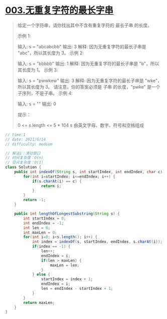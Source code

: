 # [003.无重复字符的最长字串](https://leetcode-cn.com/problems/longest-substring-without-repeating-characters/)

> 给定一个字符串，请你找出其中不含有重复字符的 最长子串 的长度。
>
>  
>
> 示例 1:
>
> 输入: s = "abcabcbb"
> 输出: 3 
> 解释: 因为无重复字符的最长子串是 "abc"，所以其长度为 3。
> 示例 2:
>
> 输入: s = "bbbbb"
> 输出: 1
> 解释: 因为无重复字符的最长子串是 "b"，所以其长度为 1。
> 示例 3:
>
> 输入: s = "pwwkew"
> 输出: 3
> 解释: 因为无重复字符的最长子串是 "wke"，所以其长度为 3。
>      请注意，你的答案必须是 子串 的长度，"pwke" 是一个子序列，不是子串。
> 示例 4:
>
> 输入: s = ""
> 输出: 0
>
>
> 提示：
>
> 0 <= s.length <= 5 * 104
> s 由英文字母、数字、符号和空格组成

```java
// time:1
// date: 2021/6/14
// difficulty: medium	

// 解法1：滑动窗口
// 时间复杂度：O(n)
// 空间复杂度：O(1)
class Solution {
    public int indexOf(String s, int startIndex, int endIndex, char c) {
        for(int i=startIndex; i<=endIndex; i++) {
            if(s.charAt(i) == c) {
                return i;
            }
        }
        return -1;
    }

    public int lengthOfLongestSubstring(String s) {
        int startIndex = 0;
        int endIndex = -1;
        int len = 0;
        int maxLen = 0;
        for(int i=0; i<s.length(); i++) {
            int index = indexOf(s, startIndex, endIndex, s.charAt(i));
            if(index == -1) {
                len++;
                endIndex = i;
                if(len > maxLen) {
                    maxLen = len;
                }
            } else {
                startIndex = index + 1;
                endIndex = i;
                len = endIndex - startIndex + 1;
            }
        }
        return maxLen;
    }
}


```

